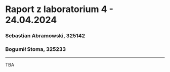 # Raport z laboratorium 4 - 24.04.2024

### Sebastian Abramowski, 325142

### Bogumił Stoma, 325233

---

TBA
